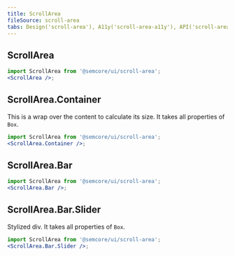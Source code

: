 ```yaml
---
title: ScrollArea
fileSource: scroll-area
tabs: Design('scroll-area'), A11y('scroll-area-a11y'), API('scroll-area-api'), Example('scroll-area-code'), Changelog('scroll-area-changelog')
---
```


## ScrollArea

```jsx
import ScrollArea from '@semcore/ui/scroll-area';
<ScrollArea />;
```

<TypesView type="ScrollAreaProps" :types={...types} />

## ScrollArea.Container

This is a wrap over the content to calculate its size. It takes all properties of `Box`.

```jsx
import ScrollArea from '@semcore/ui/scroll-area';
<ScrollArea.Container />;
```

## ScrollArea.Bar

```jsx
import ScrollArea from '@semcore/ui/scroll-area';
<ScrollArea.Bar />;
```

<TypesView type="ScrollBarProps" :types={...types} />

## ScrollArea.Bar.Slider

Stylized div. It takes all properties of `Box`.

```jsx
import ScrollArea from '@semcore/ui/scroll-area';
<ScrollArea.Bar.Slider />;
```

<script setup>import { data as types } from '@types.data.ts';</script>
